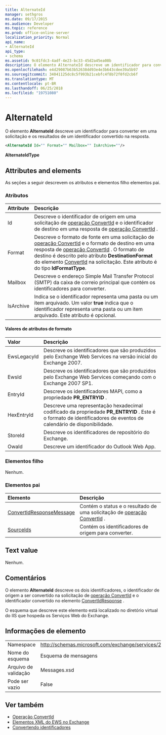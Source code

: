 ```yaml
---
title: AlternateId
manager: sethgros
ms.date: 09/17/2015
ms.audience: Developer
ms.topic: reference
ms.prod: office-online-server
localization_priority: Normal
api_name:
- AlternateId
api_type:
- schema
ms.assetid: 9c01fdc3-4adf-4e23-bc33-45d2a45ea08b
description: O elemento AlternateId descreve um identificador para converter em uma solicitação e os resultados de um identificador convertido na resposta.
ms.openlocfilehash: e4d29087b63b52638dd93e4e3b643cdee39a5b97
ms.sourcegitcommit: 34041125dc8c5f993b21cebfc4f8b72f0fd2cb6f
ms.translationtype: MT
ms.contentlocale: pt-BR
ms.lasthandoff: 06/25/2018
ms.locfileid: "19751080"
---
```

# <a name="alternateid"></a>AlternateId

O elemento **AlternateId** descreve um identificador para converter em uma solicitação e os resultados de um identificador convertido na resposta. 
  
```XML
<AlternateId Id="" Format="" Mailbox="" IsArchive=""/>
```

 **AlternateIdType**
## <a name="attributes-and-elements"></a>Attributes and elements

As seções a seguir descrevem os atributos e elementos filho elementos pai.
  
### <a name="attributes"></a>Atributos

|**Attribute**|**Descrição**|
|:-----|:-----|
|Id  <br/> |Descreve o identificador de origem em uma solicitação de [operação ConvertId](convertid-operation.md) e o identificador de destino em uma resposta de [operação ConvertId](convertid-operation.md) .  <br/> |
|Format  <br/> |Descreve o formato de fonte em uma solicitação de [operação ConvertId](convertid-operation.md) e o formato de destino em uma resposta de [operação ConvertId](convertid-operation.md) . O formato de destino é descrito pelo atributo **DestinationFormat** do elemento [ConvertId](convertid.md) na solicitação. Este atributo é do tipo **IdFormatType**.  <br/> |
|Mailbox  <br/> |Descreve o endereço Simple Mail Transfer Protocol (SMTP) da caixa de correio principal que contém os identificadores para converter.  <br/> |
|IsArchive  <br/> |Indica se o identificador representa uma pasta ou um item arquivado. Um valor **true** indica que o identificador representa uma pasta ou um item arquivado. Este atributo é opcional.  <br/> |
   
#### <a name="format-attribute-values"></a>Valores de atributos de formato

|**Valor**|**Descrição**|
|:-----|:-----|
|EwsLegacyId  <br/> |Descreve os identificadores que são produzidos pelo Exchange Web Services na versão inicial do Exchange 2007.  <br/> |
|EwsId  <br/> |Descreve os identificadores que são produzidos pelo Exchange Web Services começando com o Exchange 2007 SP1.  <br/> |
|EntryId  <br/> |Descreve os identificadores MAPI, como a propriedade **PR_ENTRYID** .  <br/> |
|HexEntryId  <br/> |Descreve uma representação hexadecimal codificado da propriedade **PR_ENTRYID** . Este é o formato de identificadores de eventos de calendário de disponibilidade.  <br/> |
|StoreId  <br/> |Descreve os identificadores de repositório do Exchange.  <br/> |
|OwaId  <br/> |Descreve um identificador do Outlook Web App.  <br/> |
   
### <a name="child-elements"></a>Elementos filho

Nenhum.
  
### <a name="parent-elements"></a>Elementos pai

|**Elemento**|**Descrição**|
|:-----|:-----|
|[ConvertIdResponseMessage](convertidresponsemessage.md) <br/> |Contém o status e o resultado de uma solicitação de [operação ConvertId](convertid-operation.md) .  <br/> |
|[SourceIds](sourceids.md) <br/> |Contém os identificadores de origem para converter.  <br/> |
   
## <a name="text-value"></a>Text value

Nenhum.
  
## <a name="remarks"></a>Comentários

O elemento **AlternateId** descreve os dois identificadores, o identificador de origem a ser convertido na solicitação de [operação ConvertId](convertid-operation.md) e o identificador convertido no elemento [ConvertIdResponse](convertidresponse.md) . 
  
O esquema que descreve este elemento está localizado no diretório virtual do IIS que hospeda os Serviços Web do Exchange.
  
## <a name="element-information"></a>Informações de elemento

||||
|:-----|:-----|:-----|
|Namespace  <br/> |http://schemas.microsoft.com/exchange/services/2006/messages  <br/> |http://schemas.microsoft.com/exchange/services/2006/types  <br/> |
|Nome do esquema  <br/> |Esquema de mensagens  <br/> |Esquema de tipos  <br/> |
|Arquivo de validação  <br/> |Messages.xsd  <br/> |Types.xsd  <br/> |
|Pode ser vazio  <br/> |False  <br/> |False  <br/> |
   
## <a name="see-also"></a>Ver também

- [Operação ConvertId](convertid-operation.md)
- [Elementos XML do EWS no Exchange](ews-xml-elements-in-exchange.md)
- [Convertendo identificadores](http://msdn.microsoft.com/library/a5391746-b6ef-4f48-8fc8-8255258651aa%28Office.15%29.aspx)

